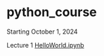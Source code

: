 # python_course
Starting October 1, 2024

Lecture 1
[HelloWorld.ipynb](https://github.com/PieRatCat/python_course/blob/338d727ee9ed78119b0bef1001139f100c0e1a72/HelloWorld.ipynb)